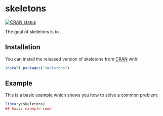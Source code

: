 
# skeletons

<!-- badges: start -->
[![CRAN status](https://www.r-pkg.org/badges/version/skeletons)](https://CRAN.R-project.org/package=skeletons)
<!-- badges: end -->

The goal of skeletons is to ...

## Installation

You can install the released version of skeletons from [CRAN](https://CRAN.R-project.org) with:

``` r
install.packages("skeletons")
```

## Example

This is a basic example which shows you how to solve a common problem:

``` r
library(skeletons)
## basic example code
```

